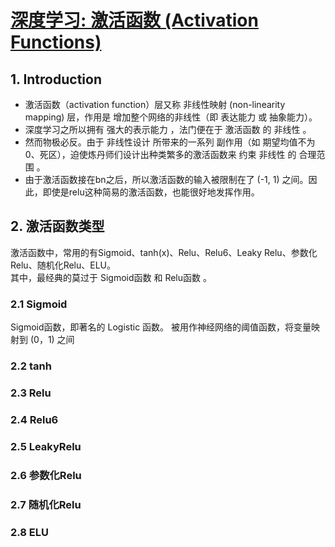 # [深度学习: 激活函数 (Activation Functions)](https://blog.csdn.net/JNingWei/article/details/79210904)

## 1. Introduction
* 激活函数（activation function）层又称 非线性映射 (non-linearity mapping) 层，作用是 增加整个网络的非线性（即 表达能力 或 抽象能力）。
* 深度学习之所以拥有 强大的表示能力 ，法门便在于 激活函数 的 非线性 。
* 然而物极必反。由于 非线性设计 所带来的一系列 副作用（如 期望均值不为0、死区），迫使炼丹师们设计出种类繁多的激活函数来 约束 非线性 的 合理范围 。
* 由于激活函数接在bn之后，所以激活函数的输入被限制在了 (-1, 1) 之间。因此，即使是relu这种简易的激活函数，也能很好地发挥作用。

## 2. 激活函数类型
激活函数中，常用的有Sigmoid、tanh(x)、Relu、Relu6、Leaky Relu、参数化Relu、随机化Relu、ELU。        
其中，最经典的莫过于 Sigmoid函数 和 Relu函数 。

### 2.1 Sigmoid
Sigmoid函数，即著名的 Logistic 函数。
被用作神经网络的阈值函数，将变量映射到 (0，1) 之间

### 2.2 tanh

### 2.3 Relu

### 2.4 Relu6

### 2.5 LeakyRelu

### 2.6 参数化Relu

### 2.7 随机化Relu

### 2.8 ELU




